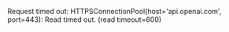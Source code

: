 Request timed out: HTTPSConnectionPool(host='api.openai.com', port=443): Read timed out. (read timeout=600)